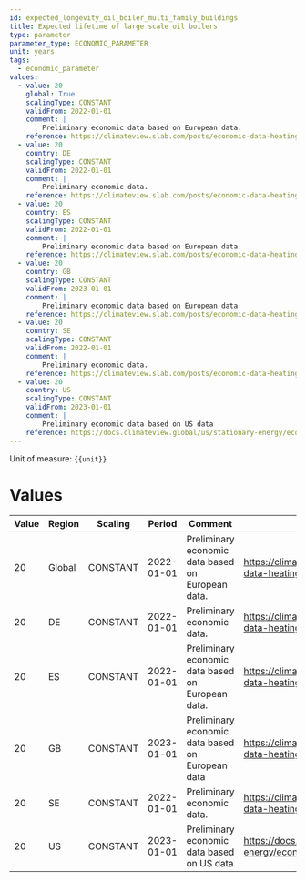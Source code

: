 ```yaml
---
id: expected_longevity_oil_boiler_multi_family_buildings
title: Expected lifetime of large scale oil boilers
type: parameter
parameter_type: ECONOMIC_PARAMETER
unit: years
tags:
  - economic_parameter
values:
  - value: 20
    global: True
    scalingType: CONSTANT
    validFrom: 2022-01-01
    comment: |
        Preliminary economic data based on European data.
    reference: https://climateview.slab.com/posts/economic-data-heating-beta-h37ihmvs
  - value: 20
    country: DE
    scalingType: CONSTANT
    validFrom: 2022-01-01
    comment: |
        Preliminary economic data.
    reference: https://climateview.slab.com/posts/economic-data-heating-beta-h37ihmvs
  - value: 20
    country: ES
    scalingType: CONSTANT
    validFrom: 2022-01-01
    comment: |
        Preliminary economic data based on European data.
    reference: https://climateview.slab.com/posts/economic-data-heating-beta-h37ihmvs
  - value: 20
    country: GB
    scalingType: CONSTANT
    validFrom: 2023-01-01
    comment: |
        Preliminary economic data based on European data
    reference: https://climateview.slab.com/posts/economic-data-heating-beta-h37ihmvs
  - value: 20
    country: SE
    scalingType: CONSTANT
    validFrom: 2022-01-01
    comment: |
        Preliminary economic data.
    reference: https://climateview.slab.com/posts/economic-data-heating-beta-z663id55
  - value: 20
    country: US
    scalingType: CONSTANT
    validFrom: 2023-01-01
    comment: |
        Preliminary economic data based on US data
    reference: https://docs.climateview.global/us/stationary-energy/economic-data/heating/
---
```



Unit of measure: `{{unit}}`


# Values


| Value | Region | Scaling | Period | Comment | Reference |
|-------|--------|---------|--------|---------|-----------|
| 20 | Global | CONSTANT | 2022-01-01 | Preliminary economic data based on European data. | https://climateview.slab.com/posts/economic-data-heating-beta-h37ihmvs |
| 20 | DE | CONSTANT | 2022-01-01 | Preliminary economic data. | https://climateview.slab.com/posts/economic-data-heating-beta-h37ihmvs |
| 20 | ES | CONSTANT | 2022-01-01 | Preliminary economic data based on European data. | https://climateview.slab.com/posts/economic-data-heating-beta-h37ihmvs |
| 20 | GB | CONSTANT | 2023-01-01 | Preliminary economic data based on European data | https://climateview.slab.com/posts/economic-data-heating-beta-h37ihmvs |
| 20 | SE | CONSTANT | 2022-01-01 | Preliminary economic data. | https://climateview.slab.com/posts/economic-data-heating-beta-z663id55 |
| 20 | US | CONSTANT | 2023-01-01 | Preliminary economic data based on US data | https://docs.climateview.global/us/stationary-energy/economic-data/heating/ |


